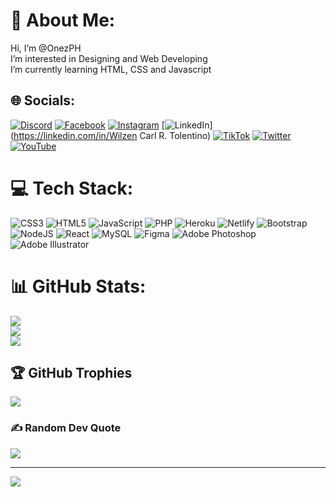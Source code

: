 # 💫 About Me:
Hi, I’m @OnezPH<br>I’m interested in Designing and Web Developing<br>I’m currently learning HTML, CSS and Javascript


## 🌐 Socials:
[![Discord](https://img.shields.io/badge/Discord-%237289DA.svg?logo=discord&logoColor=white)](htttps://discord.gg/OnezPH#0364) [![Facebook](https://img.shields.io/badge/Facebook-%231877F2.svg?logo=Facebook&logoColor=white)](https://facebook.com/Onez.PH) [![Instagram](https://img.shields.io/badge/Instagram-%23E4405F.svg?logo=Instagram&logoColor=white)](https://instagram.com/@0n3z_ph) [![LinkedIn](https://img.shields.io/badge/LinkedIn-%230077B5.svg?logo=linkedin&logoColor=white)](https://linkedin.com/in/Wilzen Carl R. Tolentino) [![TikTok](https://img.shields.io/badge/TikTok-%23000000.svg?logo=TikTok&logoColor=white)](https://tiktok.com/@OnezPH) [![Twitter](https://img.shields.io/badge/Twitter-%231DA1F2.svg?logo=Twitter&logoColor=white)](https://twitter.com/@OnezPH) [![YouTube](https://img.shields.io/badge/YouTube-%23FF0000.svg?logo=YouTube&logoColor=white)](https://youtube.com/c/OnezPH) 

# 💻 Tech Stack:
![CSS3](https://img.shields.io/badge/css3-%231572B6.svg?style=for-the-badge&logo=css3&logoColor=white) ![HTML5](https://img.shields.io/badge/html5-%23E34F26.svg?style=for-the-badge&logo=html5&logoColor=white) ![JavaScript](https://img.shields.io/badge/javascript-%23323330.svg?style=for-the-badge&logo=javascript&logoColor=%23F7DF1E) ![PHP](https://img.shields.io/badge/php-%23777BB4.svg?style=for-the-badge&logo=php&logoColor=white) ![Heroku](https://img.shields.io/badge/heroku-%23430098.svg?style=for-the-badge&logo=heroku&logoColor=white) ![Netlify](https://img.shields.io/badge/netlify-%23000000.svg?style=for-the-badge&logo=netlify&logoColor=#00C7B7) ![Bootstrap](https://img.shields.io/badge/bootstrap-%23563D7C.svg?style=for-the-badge&logo=bootstrap&logoColor=white) ![NodeJS](https://img.shields.io/badge/node.js-6DA55F?style=for-the-badge&logo=node.js&logoColor=white) ![React](https://img.shields.io/badge/react-%2320232a.svg?style=for-the-badge&logo=react&logoColor=%2361DAFB) ![MySQL](https://img.shields.io/badge/mysql-%2300f.svg?style=for-the-badge&logo=mysql&logoColor=white) 	![Figma](https://img.shields.io/badge/figma-%23F24E1E.svg?style=for-the-badge&logo=figma&logoColor=white) ![Adobe Photoshop](https://img.shields.io/badge/adobephotoshop-%2331A8FF.svg?style=for-the-badge&logo=adobephotoshop&logoColor=white) ![Adobe Illustrator](https://img.shields.io/badge/adobeillustrator-%23FF9A00.svg?style=for-the-badge&logo=adobeillustrator&logoColor=white)
# 📊 GitHub Stats:
![](https://github-readme-stats.vercel.app/api?username=OnezPH&theme=midnight-purple&hide_border=false&include_all_commits=true&count_private=false)<br/>
![](https://github-readme-streak-stats.herokuapp.com/?user=OnezPH&theme=midnight-purple&hide_border=false)<br/>
![](https://github-readme-stats.vercel.app/api/top-langs/?username=OnezPH&theme=midnight-purple&hide_border=false&include_all_commits=true&count_private=false&layout=compact)

## 🏆 GitHub Trophies
![](https://github-profile-trophy.vercel.app/?username=OnezPH&theme=discord&no-frame=false&no-bg=true&margin-w=4)

### ✍️ Random Dev Quote
![](https://quotes-github-readme.vercel.app/api?type=horizontal&theme=tokyonight)

---
[![](https://visitcount.itsvg.in/api?id=OnezPH&icon=2&color=6)](https://visitcount.itsvg.in)

<!-- Proudly created with GPRM ( https://gprm.itsvg.in ) -->

